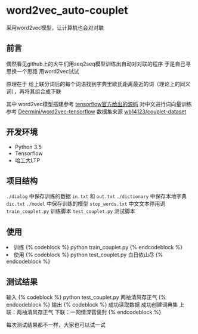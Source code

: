 # word2vec_auto-couplet
采用word2vec模型，让计算机也会对对联

## 前言
偶然看见github上的大牛们用seq2seq模型训练出自动对对联的程序
于是自己寻思换一个思路
用word2vec试试

原理在于
给上联分词后的每个词语找到字典里欧氏距离最近的词（理论上的同义词），再将其组合成下联

其中
word2vec模型搭建参考 [tensorflow官方给出的源码](https://github.com/tensorflow/tensorflow/blob/r0.12/tensorflow/examples/tutorials/word2vec/word2vec_basic.py)
对中文进行词向量训练参考 [Deermini/word2vec-tensorflow](https://github.com/Deermini/word2vec-tensorflow)
数据集来源 [wb14123/couplet-dataset](https://github.com/wb14123/couplet-dataset)

## 开发环境
 - Python 3.5
 - Tensorflow
 - 哈工大LTP

## 项目结构
`./dialog` 中保存训练的数据 `in.txt` 和 `out.txt`
`./dictionary` 中保存本地字典 `dic.txt`
`./model` 中保存训练的模型
`stop_words.txt` 中文文本停用词
`train_couplet.py` 训练脚本
`test_couplet.py` 测试脚本

## 使用
<li>训练
{% codeblock %}
python train_couplet.py
{% endcodeblock %}

<li>使用
{% codeblock %}
python test_couplet.py 白日依山尽
{% endcodeblock %}

## 测试结果
输入
{% codeblock %}
python test_couplet.py 两袖清风存正气
{% endcodeblock %}
输出
{% codeblock %}
成功读取数据
成功创建词典集
上联：两袖清风存正气
下联：一网情深萏褒封
{% endcodeblock %}

每次测试结果都不一样，大家也可以试一试